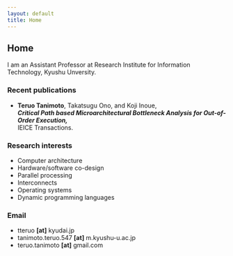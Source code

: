 ```yaml
---
layout: default
title: Home
---
```


## Home

I am an Assistant Professor at Research Institute for Information Technology, Kyushu Unversity.

### Recent publications
  - __Teruo Tanimoto__, Takatsugu Ono, and Koji Inoue,  
    ***Critical Path based Microarchitectural Bottleneck Analysis for Out-of-Order Execution,***  
    IEICE Transactions.

### Research interests
  - Computer architecture
  - Hardware/software co-design
  - Parallel processing
  - Interconnects
  - Operating systems
  - Dynamic programming languages

### Email
  - tteruo __[at]__ kyudai.jp
  - tanimoto.teruo.547 __[at]__ m.kyushu-u.ac.jp
  - teruo.tanimoto __[at]__ gmail.com
